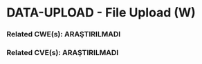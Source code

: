 # DATA-UPLOAD - File Upload (W)

### Related CWE(s): ARAŞTIRILMADI
### Related CVE(s): ARAŞTIRILMADI